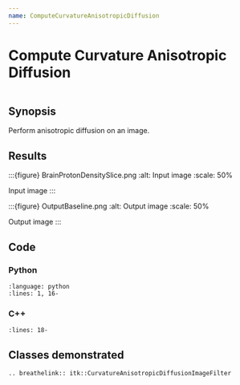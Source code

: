 ```yaml
---
name: ComputeCurvatureAnisotropicDiffusion
---
```


# Compute Curvature Anisotropic Diffusion

```{index} single: CurvatureAnisotropicDiffusionImageFilter
```

## Synopsis

Perform anisotropic diffusion on an image.

## Results

:::{figure} BrainProtonDensitySlice.png
:alt: Input image
:scale: 50%

Input image
:::

:::{figure} OutputBaseline.png
:alt: Output image
:scale: 50%

Output image
:::

## Code

### Python

```{literalinclude} Code.py
:language: python
:lines: 1, 16-
```

### C++

```{literalinclude} Code.cxx
:lines: 18-
```

## Classes demonstrated

```{eval-rst}
.. breathelink:: itk::CurvatureAnisotropicDiffusionImageFilter
```
